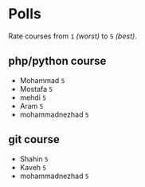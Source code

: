 # Polls

Rate courses from `1` _(worst)_ to `5` _(best)_.

## php/python course

- Mohammad `5`
- Mostafa `5`
- mehdi `5`
- Aram `5`
- mohammadnezhad `5`
## git course

- Shahin `5`
- Kaveh `5`
- mohammadnezhad `5`
